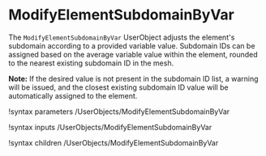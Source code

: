 # ModifyElementSubdomainByVar

The `ModifyElementSubdomainByVar` UserObject adjusts the element's subdomain according to a provided variable value. Subdomain IDs can be assigned based on the average variable value within the element, rounded to the nearest existing subdomain ID in the mesh.

**Note:** If the desired value is not present in the subdomain ID list, a warning will be issued, and the closest existing subdomain ID value will be automatically assigned to the element.


!syntax parameters /UserObjects/ModifyElementSubdomainByVar

!syntax inputs /UserObjects/ModifyElementSubdomainByVar

!syntax children /UserObjects/ModifyElementSubdomainByVar
